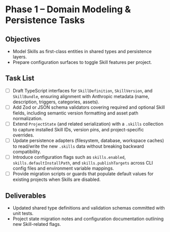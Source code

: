 # Phase 1 – Domain Modeling & Persistence Tasks

## Objectives

- Model Skills as first-class entities in shared types and persistence layers.
- Prepare configuration surfaces to toggle Skill features per project.

## Task List

- [ ] Draft TypeScript interfaces for `SkillDefinition`, `SkillVersion`, and `SkillBundle`, ensuring alignment with Anthropic metadata (name, description, triggers, categories, assets).
- [ ] Add Zod or JSON schema validators covering required and optional Skill fields, including semantic version formatting and asset path normalization.
- [ ] Extend `ProjectState` (and related serialization) with a `.skills` collection to capture installed Skill IDs, version pins, and project-specific overrides.
- [ ] Update persistence adapters (filesystem, database, workspace caches) to read/write the new `.skills` data without breaking backward compatibility.
- [ ] Introduce configuration flags such as `skills.enabled`, `skills.defaultInstallPath`, and `skills.publishTargets` across CLI config files and environment variable mappings.
- [ ] Provide migration scripts or guards that populate default values for existing projects when Skills are disabled.

## Deliverables

- Updated shared type definitions and validation schemas committed with unit tests.
- Project state migration notes and configuration documentation outlining new Skill-related flags.

